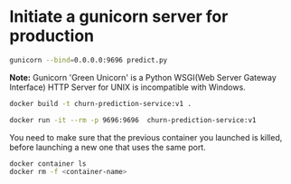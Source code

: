 # Initiate a gunicorn server for production

```bash
gunicorn --bind=0.0.0.0:9696 predict.py
```

**Note:** Gunicorn 'Green Unicorn' is a Python WSGI(Web Server Gateway Interface) HTTP Server for UNIX is incompatible with Windows.


```bash
docker build -t churn-prediction-service:v1 .
```


```bash
docker run -it --rm -p 9696:9696  churn-prediction-service:v1
```



You need to make sure that the previous container you launched is killed, before launching a new one that uses the same port.

```bash
docker container ls
docker rm -f <container-name>
```